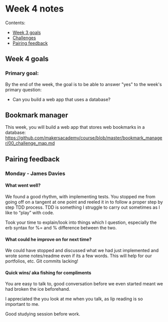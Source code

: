 # Week 4 notes

Contents:

- [Week 3 goals](#goals)
- [Challenges](#challenges)
- [Pairing feedback](#pairing-feedback)

## <a name='goals'>Week 4 goals</a>

### Primary goal:

By the end of the week, the goal is to be able to answer "yes" to the week's primary question:

- Can you build a web app that uses a database?

## <a name='goals'>Bookmark manager</a>

This week, you will build a web app that stores web bookmarks in a database: <https://github.com/makersacademy/course/blob/master/bookmark_manager/00_challenge_map.md>


## <a name='pairing-feedback'>Pairing feedback</a>

### Monday - James Davies

#### What went well?

We found a good rhythm, with implementing tests. You stopped me from going off on a tangent at one point and reeled it in to follow a proper step by step TDD process. TDD is something I struggle to carry out sometimes as I like to “play” with code.

Took your time to explain/look into things which I question, especially the erb syntax for %= and % difference between the two.

#### What could he improve on for next time?

We could have stopped and discussed what we had just implemented and wrote some notes/readme even if its a few words. This will help for our portfolios, etc. Git commits lacking!

#### Quick wins/ aka fishing for compliments

You are easy to talk to, good conversation before we even started meant we had broken the ice beforehand.

I appreciated the you look at me when you talk, as lip reading is so important to me.

Good studying session before work.
